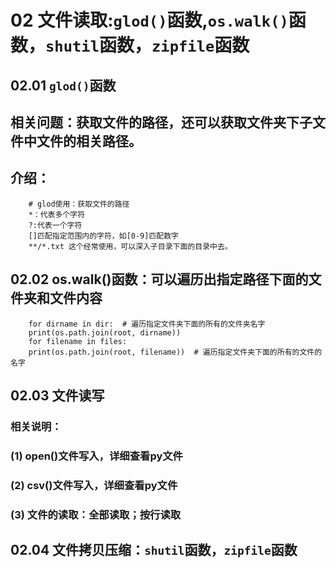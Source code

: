 # 02 文件读取:`glod()`函数,`os.walk()`函数，`shutil`函数，`zipfile`函数
## 02.01 `glod()`函数
## 相关问题：获取文件的路径，还可以获取文件夹下子文件中文件的相关路径。
## 介绍：
        # glod使用：获取文件的路径
        *：代表多个字符
        ?:代表一个字符
        []匹配指定范围内的字符，如[0-9]匹配数字
        **/*.txt 这个经常使用，可以深入子目录下面的目录中去。
## 02.02 os.walk()函数：可以遍历出指定路径下面的文件夹和文件内容
        for dirname in dir:  # 遍历指定文件夹下面的所有的文件夹名字
        print(os.path.join(root, dirname))
        for filename in files:
        print(os.path.join(root, filename))  # 遍历指定文件夹下面的所有的文件的名字
## 02.03 文件读写
### 相关说明：
### (1) open()文件写入，详细查看py文件
### (2) csv()文件写入，详细查看py文件
### (3) 文件的读取：全部读取；按行读取
## 02.04 文件拷贝压缩：`shutil`函数，`zipfile`函数
